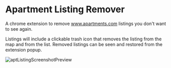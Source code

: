 ﻿# Apartment Listing Remover
A chrome extension to remove www.apartments.com listings you don't want to see again.

Listings will include a clickable trash icon that removes the listing from the map and from the list. Removed listings can be seen and restored from the extension popup.

![aptListingScreenshotPreview](https://github.com/user-attachments/assets/9e150708-cfb4-4c6e-914d-7e29874ac4bc)
